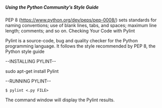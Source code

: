 ##### Using the Python Community’s Style Guide

PEP 8 (https://www.python.org/dev/peps/pep-0008/) sets standards for naming conventions; use of blank lines, tabs, and spaces; maximum line length; comments; and so on.
Checking Your Code with Pylint

Pylint is a source-code, bug and quality checker for the Python programming language. It follows the style recommended by PEP 8, the Python style guide

--INSTALLING PYLINT--

sudo apt-get install Pylint

--RUNNING PYLINT--

```$ pylint <.py FILE> ```  

The command window will display the Pylint results.
